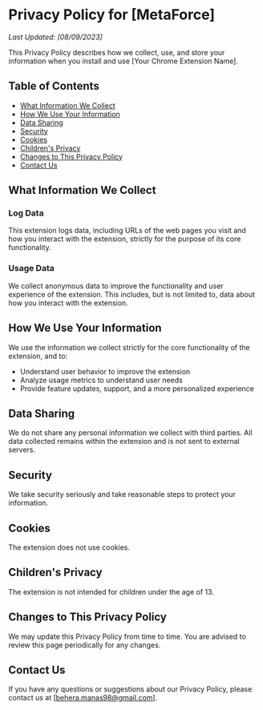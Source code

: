# Privacy Policy for [MetaForce]

_Last Updated: [08/09/2023]_

This Privacy Policy describes how we collect, use, and store your information when you install and use [Your Chrome Extension Name].

## Table of Contents

- [What Information We Collect](#what-information-we-collect)
- [How We Use Your Information](#how-we-use-your-information)
- [Data Sharing](#data-sharing)
- [Security](#security)
- [Cookies](#cookies)
- [Children's Privacy](#childrens-privacy)
- [Changes to This Privacy Policy](#changes-to-this-privacy-policy)
- [Contact Us](#contact-us)

## What Information We Collect

### Log Data

This extension logs data, including URLs of the web pages you visit and how you interact with the extension, strictly for the purpose of its core functionality.

### Usage Data

We collect anonymous data to improve the functionality and user experience of the extension. This includes, but is not limited to, data about how you interact with the extension.

## How We Use Your Information

We use the information we collect strictly for the core functionality of the extension, and to:

- Understand user behavior to improve the extension
- Analyze usage metrics to understand user needs
- Provide feature updates, support, and a more personalized experience

## Data Sharing

We do not share any personal information we collect with third parties. All data collected remains within the extension and is not sent to external servers.

## Security

We take security seriously and take reasonable steps to protect your information.

## Cookies

The extension does not use cookies.

## Children's Privacy

The extension is not intended for children under the age of 13.

## Changes to This Privacy Policy

We may update this Privacy Policy from time to time. You are advised to review this page periodically for any changes.

## Contact Us

If you have any questions or suggestions about our Privacy Policy, please contact us at [behera.manas98@gmail.com].
